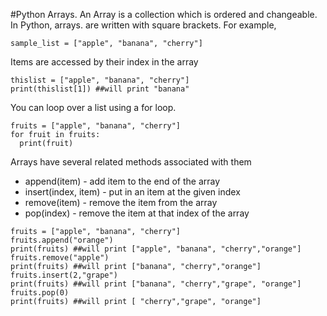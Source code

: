 #Python Arrays.
An Array is a collection which is ordered and changeable. In Python, arrays. are written with square brackets. For example,


```
sample_list = ["apple", "banana", "cherry"]
```
Items are accessed by their index in the array


```
thislist = ["apple", "banana", "cherry"]
print(thislist[1]) ##will print "banana"
```
You can loop over a list using a for loop.

```
fruits = ["apple", "banana", "cherry"]
for fruit in fruits:
  print(fruit)
```


Arrays have several related methods associated with them
- append(item) - add item to the end of the array
- insert(index, item) - put in an item at the given index 
- remove(item) - remove the item from the array
- pop(index) - remove the item at that index of the array


```
fruits = ["apple", "banana", "cherry"]
fruits.append("orange")
print(fruits) ##will print ["apple", "banana", "cherry","orange"]
fruits.remove("apple")
print(fruits) ##will print ["banana", "cherry","orange"]
fruits.insert(2,"grape")
print(fruits) ##will print ["banana", "cherry","grape", "orange"]
fruits.pop(0)
print(fruits) ##will print [ "cherry","grape", "orange"]
```

<Problem
    title="Lists problem"
    description="Write a Python program to get the largest number from a list"
    defaultCode="
def largest_number(list):
    pass
print(largest_number([2,3,4,6,-10,0,56,8,3,3])) #should print 56
    "
/>